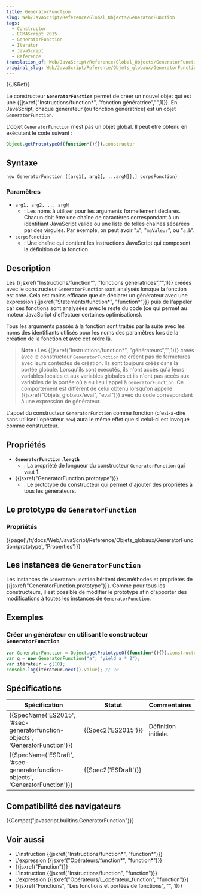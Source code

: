 ```yaml
---
title: GeneratorFunction
slug: Web/JavaScript/Reference/Global_Objects/GeneratorFunction
tags:
  - Constructor
  - ECMAScript 2015
  - GeneratorFunction
  - Iterator
  - JavaScript
  - Reference
translation_of: Web/JavaScript/Reference/Global_Objects/GeneratorFunction
original_slug: Web/JavaScript/Reference/Objets_globaux/GeneratorFunction
---
```

{{JSRef}}

Le constructeur **`GeneratorFunction`** permet de créer un nouvel objet qui est une {{jsxref("Instructions/function*", "fonction génératrice","",1)}}. En JavaScript, chaque générateur (ou fonction génératrice) est un objet `GeneratorFunction`.

L'objet `GeneratorFunction` n'est pas un objet global. Il peut être obtenu en exécutant le code suivant :

```js
Object.getPrototypeOf(function*(){}).constructor
```

## Syntaxe

    new GeneratorFunction ([arg1[, arg2[, ...argN]],] corpsFonction)

### Paramètres

- `arg1, arg2, ... argN`
  - : Les noms à utiliser pour les arguments formellement déclarés. Chacun doit être une chaîne de caractères correspondant à un identifiant JavaScript valide ou une liste de telles chaînes séparées par des virgules. Par exemple, on peut avoir "`x`", "`maValeur`", ou "`a,b`".
- `corpsFonction`
  - : Une chaîne qui contient les instructions JavaScript qui composent la définition de la fonction.

## Description

Les {{jsxref("Instructions/function*", "fonctions génératrices","",1)}} créées avec le constructeur `GeneratorFunction` sont analysés lorsque la fonction est crée. Cela est moins efficace que de déclarer un générateur avec une expression {{jsxref("Statements/function*", "function*")}} puis de l'appeler car ces fonctions sont analysées avec le reste du code (ce qui permet au moteur JavaScript d'effectuer certaines optimisations).

Tous les arguments passés à la fonction sont traités par la suite avec les noms des identifiants utilisés pour les noms des paramètres lors de la création de la fonction et avec cet ordre là.

> **Note :** Les {{jsxref("Instructions/function*", "générateurs","",1)}} créés avec le constructeur `GeneratorFunction` ne créent pas de fermetures avec leurs contextes de création. Ils sont toujours créés dans la portée globale. Lorsqu'ils sont exécutés, ils n'ont accès qu'à leurs variables locales et aux variables globales et ils n'ont pas accès aux variables de la portée où a eu lieu l'appel à `GeneratorFunction`. Ce comportement est différent de celui obtenu lorsqu'on appelle {{jsxref("Objets_globaux/eval", "eval")}} avec du code correspondant à une expression de générateur.

L'appel du constructeur `GeneratorFunction` comme fonction (c'est-à-dire sans utiliser l'opérateur `new`) aura le même effet que si celui-ci est invoqué comme constructeur.

## Propriétés

- **`GeneratorFunction.length`**
  - : La propriété de longueur du constructeur `GeneratorFunction` qui vaut 1.
- {{jsxref("GeneratorFunction.prototype")}}
  - : Le prototype du constructeur qui permet d'ajouter des propriétés à tous les générateurs.

## Le prototype de `GeneratorFunction`

### Propriétés

{{page('/fr/docs/Web/JavaScript/Reference/Objets_globaux/GeneratorFunction/prototype', 'Properties')}}

## Les instances de `GeneratorFunction`

Les instances de `GeneratorFunction` héritent des méthodes et propriétés de {{jsxref("GeneratorFunction.prototype")}}. Comme pour tous les constructeurs, il est possible de modifier le prototype afin d'apporter des modifications à toutes les instances de `GeneratorFunction`.

## Exemples

### Créer un générateur en utilisant le constructeur `GeneratorFunction`

```js
var GeneratorFunction = Object.getPrototypeOf(function*(){}).constructor
var g = new GeneratorFunction("a", "yield a * 2");
var itérateur = g(10);
console.log(itérateur.next().value); // 20
```

## Spécifications

| Spécification                                                                                            | Statut                       | Commentaires         |
| -------------------------------------------------------------------------------------------------------- | ---------------------------- | -------------------- |
| {{SpecName('ES2015', '#sec-generatorfunction-objects', 'GeneratorFunction')}} | {{Spec2('ES2015')}}     | Définition initiale. |
| {{SpecName('ESDraft', '#sec-generatorfunction-objects', 'GeneratorFunction')}} | {{Spec2('ESDraft')}} |                      |

## Compatibilité des navigateurs

{{Compat("javascript.builtins.GeneratorFunction")}}

## Voir aussi

- L'instruction {{jsxref("Instructions/function*", "function*")}}
- L'expression {{jsxref("Opérateurs/function*", "function*")}}
- {{jsxref("Function")}}
- L'instruction {{jsxref("Instructions/function", "function")}}
- L'expression {{jsxref("Opérateurs/L_opérateur_function", "function")}}
- {{jsxref("Fonctions", "Les fonctions et portées de fonctions", "", 1)}}
